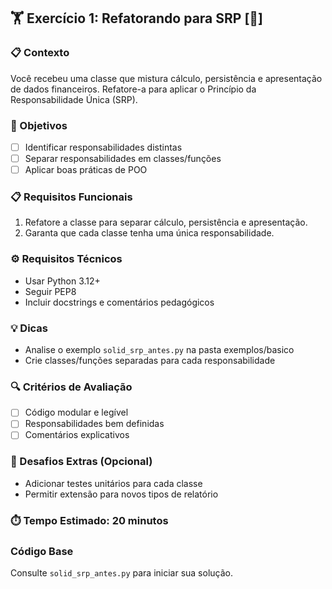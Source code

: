 ## 🏋️ Exercício 1: Refatorando para SRP [🔵]

### 📋 Contexto
Você recebeu uma classe que mistura cálculo, persistência e apresentação de dados financeiros. Refatore-a para aplicar o Princípio da Responsabilidade Única (SRP).

### 🎯 Objetivos
- [ ] Identificar responsabilidades distintas
- [ ] Separar responsabilidades em classes/funções
- [ ] Aplicar boas práticas de POO

### 📋 Requisitos Funcionais
1. Refatore a classe para separar cálculo, persistência e apresentação.
2. Garanta que cada classe tenha uma única responsabilidade.

### ⚙️ Requisitos Técnicos
- Usar Python 3.12+
- Seguir PEP8
- Incluir docstrings e comentários pedagógicos

### 💡 Dicas
- Analise o exemplo `solid_srp_antes.py` na pasta exemplos/basico
- Crie classes/funções separadas para cada responsabilidade

### 🔍 Critérios de Avaliação
- [ ] Código modular e legível
- [ ] Responsabilidades bem definidas
- [ ] Comentários explicativos

### 🚀 Desafios Extras (Opcional)
- Adicionar testes unitários para cada classe
- Permitir extensão para novos tipos de relatório

### ⏱️ Tempo Estimado: 20 minutos

### Código Base
Consulte `solid_srp_antes.py` para iniciar sua solução.
